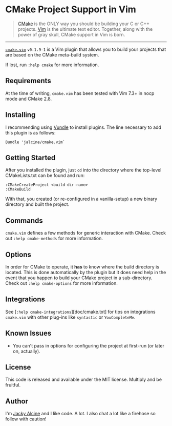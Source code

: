 # CMake Project Support in Vim

> [CMake](http://www.cmake.org) is the ONLY way you should be building your C or 
> C++ projects. [Vim](http://www.vim.org) is the ultimate text editor. Together, 
> along with the power of gray skull, CMake support in Vim is born.

---

[`cmake.vim`](https://github.com/jalcine/cmake.vim/tree/v0.1.9-1) `v0.1.9-1` is a Vim 
plugin that allows you to build your projects that are based on the CMake 
meta-build system.

If lost, run `:help cmake` for more information.

## Requirements
At the time of writing, `cmake.vim` has been tested with Vim 7.3+ in nocp mode 
and CMake 2.8.


## Installing
I recommending using [Vundle](http://github.com/gmarik/vundle) to install 
plugins. The line necessary to add this plugin is as follows:

```viml
Bundle 'jalcine/cmake.vim`
```

## Getting Started

After you installed the plugin, just `cd` into the directory where the
top-level CMakeLists.txt can be found and run:

```viml
:CMakeCreateProject <build-dir-name>
:CMakeBuild
```

With that, you created (or re-configured in a vanilla-setup) a new binary
directory and built the project.

## Commands
`cmake.vim` defines a few methods for generic interaction with CMake. Check
out `:help cmake-methods` for more information.

## Options
In order for CMake to operate, it **has** to know where the build directory is 
located. This is done automatically by the plugin but it does need help in the 
event that you happen to build your CMake project in a sub-directory. Check
out `:help cmake-options` for more information.

## Integrations

See [`:help cmake-integrations`][doc/cmake.txt] for tips on integrations `cmake.vim` with
other plug-ins like `syntastic` or `YouCompleteMe`.

## Known Issues

  * You can't pass in options for configuring the project at first-run (or
    later on, actually).

## License
This code is released and available under the MIT license. Multiply and be 
fruitful.

## Author
I'm [Jacky Alcine](http://jalcine.me) and I like code. A lot. 
I also chat a lot like a firehose so follow with caution!
